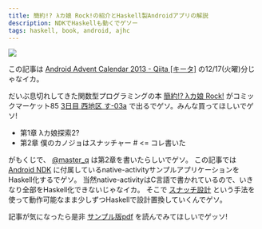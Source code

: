 ```yaml
---
title: 簡約!? λカ娘 Rock!の紹介とHaskell製Androidアプリの解説
description: NDKでHaskellも動くでゲソー
tags: haskell, book, android, ajhc
---
```


![](http://www.paraiso-lang.org/ikmsm/images/c85-cover-s.jpg)

この記事は
[Android Advent Calendar 2013 - Qiita [キータ]](http://qiita.com/advent-calendar/2013/android)
の12/17(火曜)分じゃなイカ。

だいぶ息切れしてきた関数型プログラミングの本
[簡約!? λカ娘 Rock!](http://www.paraiso-lang.org/ikmsm/books/c85.html)
がコミックマーケット85
[3日目 西地区 す-03a](http://twitcmap.jp/?id=0085-3-SUh-03-a)
で出るでゲソ。みんな買ってほしいでゲソ!

* 第1章 λカ娘探索2?
* 第2章 僕のカノジョはスナッチャー # <= コレ書いた

がもくじで、
[@master_q](https://twitter.com/master_q)
は第2章を書いたらしいでゲソ。
この記事では
[Android NDK](http://developer.android.com/tools/sdk/ndk/index.html)
に付属しているnative-activityサンプルアプリケーションをHaskell化するでゲソ。
当然native-activityはC言語で書かれているので、いきなり全部をHaskell化できないじゃなイカ。
そこで
[スナッチ設計](http://www.slideshare.net/master_q/20131020-osc-tokyoajhc)
という手法を使って動作可能なまま少しずつHaskellで設計置換していくんでゲソ。

記事が気になったら是非
[サンプル版pdf](http://www.paraiso-lang.org/ikmsm/books/c85-sample.pdf)
を読んでみてほしいでゲッソ!


## 
